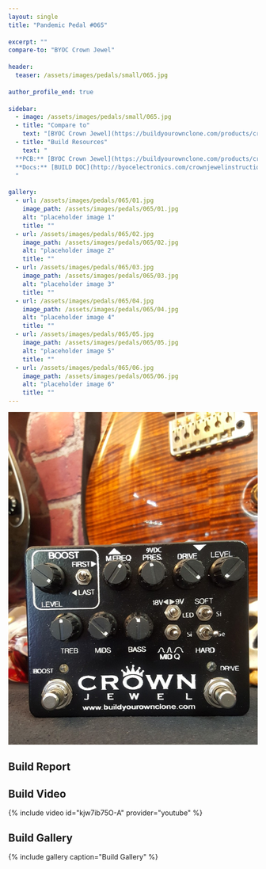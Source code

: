```yaml
---
layout: single
title: "Pandemic Pedal #065"

excerpt: ""
compare-to: "BYOC Crown Jewel"

header:
  teaser: /assets/images/pedals/small/065.jpg

author_profile_end: true

sidebar:
  - image: /assets/images/pedals/small/065.jpg
  - title: "Compare to"
    text: "[BYOC Crown Jewel](https://buildyourownclone.com/products/crown-jewel)"
  - title: "Build Resources"
    text: "
  **PCB:** [BYOC Crown Jewel](https://buildyourownclone.com/products/crown-jewel)<br>
  **Docs:** [BUILD DOC](http://byocelectronics.com/crownjewelinstructions.pdf)
  "

gallery:
  - url: /assets/images/pedals/065/01.jpg
    image_path: /assets/images/pedals/065/01.jpg
    alt: "placeholder image 1"
    title: ""
  - url: /assets/images/pedals/065/02.jpg
    image_path: /assets/images/pedals/065/02.jpg
    alt: "placeholder image 2"
    title: ""
  - url: /assets/images/pedals/065/03.jpg
    image_path: /assets/images/pedals/065/03.jpg
    alt: "placeholder image 3"
    title: ""
  - url: /assets/images/pedals/065/04.jpg
    image_path: /assets/images/pedals/065/04.jpg
    alt: "placeholder image 4"
    title: ""
  - url: /assets/images/pedals/065/05.jpg
    image_path: /assets/images/pedals/065/05.jpg
    alt: "placeholder image 5"
    title: ""
  - url: /assets/images/pedals/065/06.jpg
    image_path: /assets/images/pedals/065/06.jpg
    alt: "placeholder image 6"
    title: ""
---
```


[![header](/assets/images/pedals/065.jpg)](/assets/images/pedals/065.jpg)

## Build Report ##


## Build Video ##

{% include video id="kjw7ib75O-A" provider="youtube" %}

## Build Gallery ##

{% include gallery caption="Build Gallery" %}